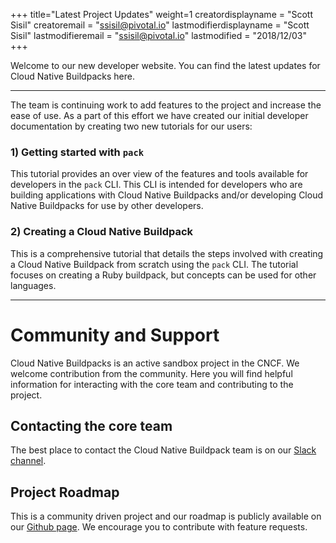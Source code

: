 +++
title="Latest Project Updates"
weight=1
creatordisplayname = "Scott Sisil"
creatoremail = "ssisil@pivotal.io"
lastmodifierdisplayname = "Scott Sisil"
lastmodifieremail = "ssisil@pivotal.io"
lastmodified = "2018/12/03"
+++

Welcome to our new developer website.  You can find the latest updates for Cloud Native Buildpacks here.  

---

The team is continuing work to add features to the project and increase the ease of use. As a part of this effort we have created our initial developer documentation by creating two new tutorials for our users:

### 1) Getting started with `pack`

This tutorial provides an over view of the features and tools available for developers in the `pack` CLI.  This CLI is intended for developers who are building applications with Cloud Native Buildpacks and/or developing Cloud Native Buildpacks for use by other developers.

### 2) Creating a Cloud Native Buildpack

This is a comprehensive tutorial that details the steps involved with creating a Cloud Native Buildpack from scratch using the `pack` CLI. The tutorial focuses on creating a Ruby buildpack, but concepts can be used for other languages.

---

# Community and Support

Cloud Native Buildpacks is an active sandbox project in the CNCF.  We welcome contribution from the community.  Here you will find helpful information for interacting with the core team and contributing to the project.

## Contacting the core team

The best place to contact the Cloud Native Buildpack team is on our [Slack channel](https://slack.buildpacks.io/).  

## Project Roadmap

This is a community driven project and our roadmap is publicly available on our [Github page](https://github.com/orgs/buildpack/projects/1). We encourage you to contribute with feature requests.
